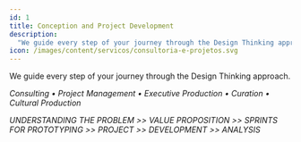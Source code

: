 ```yaml
---
id: 1
title: Conception and Project Development
description:
  "We guide every step of your journey through the Design Thinking approach."
icon: /images/content/servicos/consultoria-e-projetos.svg
---
```

We guide every step of your journey through the Design Thinking approach.

*Consulting • Project Management • Executive Production • Curation • Cultural Production*

*UNDERSTANDING THE PROBLEM >> VALUE PROPOSITION >> SPRINTS FOR PROTOTYPING >> PROJECT >> DEVELOPMENT >> ANALYSIS*
